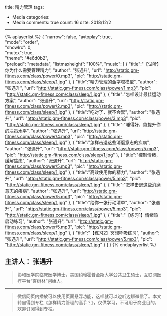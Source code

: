 title: 精力管理
tags: 
  - Media
categories: 
  - Media
comments: true
count: 16
date: 2018/12/2
---
  {% aplayerlist %}
{
    "narrow": false,
    "autoplay": true,  
    "mode": "order",    
    "showlrc": 0,               
    "mutex": true,                      
    "theme": "#e6d0b2",	            
    "preload": "metadata", 
    "listmaxheight": "100%",
    "music": [
        {
            "title":"【试听】你为什么需要管理精力",
            "author": "张遇升",
            "url": "http://static.gm-fitness.com/class/power/0.mp3",
            "pic": "http://static.gm-fitness.com/class/sleep/1.jpg"
        },
        {
            "title":"精力管理的金字塔模型",
            "author": "张遇升",
            "url": "http://static.gm-fitness.com/class/power/1.mp3",
            "pic": "http://static.gm-fitness.com/class/sleep/1.jpg"
        },
        {
            "title":"怎样设计最佳运动方案",
            "author": "张遇升",
            "url": "http://static.gm-fitness.com/class/power/2.mp3",
            "pic": "http://static.gm-fitness.com/class/sleep/1.jpg"
        },
        {
            "title":"吃对了，就不会累",
            "author": "张遇升",
            "url": "http://static.gm-fitness.com/class/power/3.mp3",
            "pic": "http://static.gm-fitness.com/class/sleep/1.jpg"
        },
        {
            "title":"睡得好，能提升你的决策水平",
            "author": "张遇升",
            "url": "http://static.gm-fitness.com/class/power/4.mp3",
            "pic": "http://static.gm-fitness.com/class/sleep/1.jpg"
        },
        {
            "title":"怎样击退这些消磨意志的疾病",
            "author": "张遇升",
            "url": "http://static.gm-fitness.com/class/power/5.mp3",
            "pic": "http://static.gm-fitness.com/class/sleep/1.jpg"
        },
        {
            "title":"控制情绪，缓解焦虑",
            "author": "张遇升",
            "url": "http://static.gm-fitness.com/class/power/5.mp3",
            "pic": "http://static.gm-fitness.com/class/sleep/1.jpg"
        },
        {
            "title":"高效使用你的精力",
            "author": "张遇升",
            "url": "http://static.gm-fitness.com/class/power/5.mp3",
            "pic": "http://static.gm-fitness.com/class/sleep/1.jpg"
        },
        {
            "title":"怎样击退这些消磨意志的疾病",
            "author": "张遇升",
            "url": "http://static.gm-fitness.com/class/power/5.mp3",
            "pic": "http://static.gm-fitness.com/class/sleep/1.jpg"
        },
        {
            "title":"给你一张行动清单",
            "author": "张遇升",
            "url": "http://static.gm-fitness.com/class/power/5.mp3",
            "pic": "http://static.gm-fitness.com/class/sleep/1.jpg"
        },
        {
            "title":"【练习1】情绪热启动练习",
            "author": "张遇升",
            "url": "http://static.gm-fitness.com/class/power/5.mp3",
            "pic": "http://static.gm-fitness.com/class/sleep/1.jpg"
        },
        {
            "title":"【练习2】冥想呼吸练习",
            "author": "张遇升",
            "url": "http://static.gm-fitness.com/class/power/5.mp3",
            "pic": "http://static.gm-fitness.com/class/sleep/1.jpg"
        }
    ]
}
{% endaplayerlist %}

## 主讲人： 张遇升
> 协和医学院临床医学博士，美国约翰霍普金斯大学公共卫生硕士，互联网医疗平台“杏树林”创始人。

-----
> 微信网页内播放可以使用页面悬浮功能，这样就可以边听边聊微信了。本文转自得到专栏《怎样精力管理的高手？》，仅供学习，不可用于商业目的，欢迎订阅得到专栏。